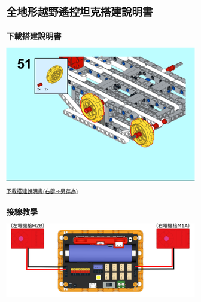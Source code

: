 # 全地形越野遙控坦克搭建說明書

## 下載搭建說明書

![](./images/instruction.png)

[下載搭建說明書(右鍵->另存為)](./images/tank.pdf)

## 接線教學

![](./images/wiring.png)
